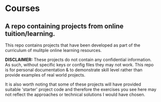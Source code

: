 # Courses

## A repo containing projects from online tuition/learning.

This repo contains projects that have been developed as part of the curriculum of mulitple online learning resources.

**DISCLAIMER:** These projects do not contain any confidential information. As such, without specific keys or config files they may not work. This repo is for personal documentation & to demonstrate skill level rather than provide examples of real world projects.

It is also worth noting that some of these projects will have provided suitable 'starter' project code and therefore the exercises you see here may not reflect the approaches or technical solutions I would have chosen.
